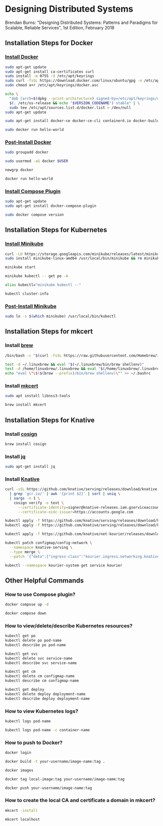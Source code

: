 # Designing Distributed Systems

Brendan Burns: "Designing Distributed Systems: Patterns and Paradigms for Scalable, Reliable Services", 1st Edition, February 2018

## Installation Steps for Docker

### [Install Docker](https://docs.docker.com/engine/install/ubuntu/)

```bash
sudo apt-get update
sudo apt-get install ca-certificates curl
sudo install -m 0755 -d /etc/apt/keyrings
sudo curl -fsSL https://download.docker.com/linux/ubuntu/gpg -o /etc/apt/keyrings/docker.asc
sudo chmod a+r /etc/apt/keyrings/docker.asc

echo \
  "deb [arch=$(dpkg --print-architecture) signed-by=/etc/apt/keyrings/docker.asc] https://download.docker.com/linux/ubuntu \
  $(. /etc/os-release && echo "$VERSION_CODENAME") stable" | \
  sudo tee /etc/apt/sources.list.d/docker.list > /dev/null
sudo apt-get update
```

```bash
sudo apt-get install docker-ce docker-ce-cli containerd.io docker-buildx-plugin docker-compose-plugin
```

```bash
sudo docker run hello-world
```

### [Post-Install Docker](https://docs.docker.com/engine/install/linux-postinstall/)

```bash
sudo groupadd docker
```

```bash
sudo usermod -aG docker $USER
```

```bash
newgrp docker
```

```bash
docker run hello-world
```

### [Install Compose Plugin](https://docs.docker.com/compose/install/linux/)

```bash
sudo apt-get update
sudo apt-get install docker-compose-plugin
```

```bash
sudo docker compose version
```

## Installation Steps for Kubernetes

### [Install Minikube](https://minikube.sigs.k8s.io/docs/start/?arch=%2Flinux%2Fx86-64%2Fstable%2Fbinary+download)

```bash
curl -LO https://storage.googleapis.com/minikube/releases/latest/minikube-linux-amd64
sudo install minikube-linux-amd64 /usr/local/bin/minikube && rm minikube-linux-amd64
```

```bash
minikube start
```

```bash
minikube kubectl -- get po -A
```

```bash
alias kubectl="minikube kubectl --"
```

```bash
kubectl cluster-info
```

### [Post-Install Minikube](https://minikube.sigs.k8s.io/docs/handbook/kubectl/)

```bash
sudo ln -s $(which minikube) /usr/local/bin/kubectl
```

## Installation Steps for mkcert

### Install [brew](https://brew.sh/)

```bash
/bin/bash -c "$(curl -fsSL https://raw.githubusercontent.com/Homebrew/install/HEAD/install.sh)"
```

```bash
test -d ~/.linuxbrew && eval "$(~/.linuxbrew/bin/brew shellenv)"
test -d /home/linuxbrew/.linuxbrew && eval "$(/home/linuxbrew/.linuxbrew/bin/brew shellenv)"
echo "eval \"\$($(brew --prefix)/bin/brew shellenv)\"" >> ~/.bashrc
```

### Install [mkcert](https://github.com/FiloSottile/mkcert)

```bash
sudo apt install libnss3-tools
```

```bash
brew install mkcert
```

## Installation Steps for Knative

### Install [cosign](https://docs.sigstore.dev/system_config/installation/)

```bash
brew install cosign

```

### Install [jq](https://jqlang.github.io/jq/download/)

```bash
sudo apt-get install jq
```

### Install [Knative](https://knative.dev/docs/install/yaml-install/serving/install-serving-with-yaml/#verifying-image-signatures)

```bash
curl -sSL https://github.com/knative/serving/releases/download/knative-v1.15.1/serving-core.yaml \
  | grep 'gcr.io/' | awk '{print $2}' | sort | uniq \
  | xargs -n 1 \
    cosign verify -o text \
      --certificate-identity=signer@knative-releases.iam.gserviceaccount.com \
      --certificate-oidc-issuer=https://accounts.google.com
```

```bash
kubectl apply -f https://github.com/knative/serving/releases/download/knative-v1.15.1/serving-crds.yaml
kubectl apply -f https://github.com/knative/serving/releases/download/knative-v1.15.1/serving-core.yaml
```

```bash
kubectl apply -f https://github.com/knative/net-kourier/releases/download/knative-v1.15.1/kourier.yaml
```

```bash
kubectl patch configmap/config-network \
  --namespace knative-serving \
  --type merge \
  --patch '{"data":{"ingress-class":"kourier.ingress.networking.knative.dev"}}'
```

```bash
kubectl --namespace kourier-system get service kourier
```

## Other Helpful Commands

### How to use Compose plugin?

```bash
docker compose up -d
```

```bash
docker compose down
```

### How to view/delete/describe Kubernetes resources?

```bash
kubectl get po
kubectl delete po pod-name
kubectl describe po pod-name
```

```bash
kubectl get svc
kubectl delete svc service-name
kubectl describe svc service-name
```

```bash
kubectl get cm
kubectl delete cm configmap-name
kubectl describe cm configmap-name
```

```bash
kubectl get deploy
kubectl delete deploy deployment-name
kubectl describe deploy deployment-name
```

### How to view Kubernetes logs?

```bash
kubectl logs pod-name
```

```bash
kubectl logs pod-name -c container-name
```

### How to push to Docker?

```bash
docker login
```

```bash
docker build -t your-username/image-name:tag .
```

```bash
docker images
```

```bash
docker tag local-image:tag your-username/image-name:tag
```

```bash
docker push your-username/image-name:tag
```

### How to create the local CA and certificate a domain in mkcert?

```bash
mkcert -install
```

```bash
mkcert localhost
```
